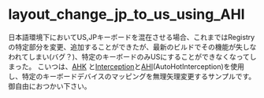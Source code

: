 # layout_change_jp_to_us_using_AHI
日本語環境下においてUS,JPキーボードを混在させる場合、これまではRegistryの特定部分を変更、追加することができたが、最新のビルドでその機能が失しなわれてしまい(バグ？)、特定のキーボードのみUSにすることができなくなってしまった。
こいつは、[AHK](https://www.autohotkey.com/) と[Interception](https://github.com/oblitum/Interception)と[AHI](https://github.com/evilC/AutoHotInterception)(AutoHotInterception)を使用し、特定のキーボードデバイスのマッピングを無理矢理変更するサンプルです。
御自由におつかい下さい。

